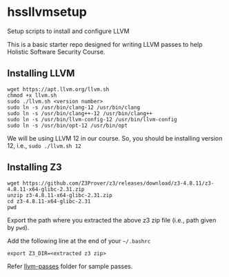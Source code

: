 # hssllvmsetup
Setup scripts to install and configure LLVM

This is a basic starter repo designed for writing LLVM passes to help Holistic Software Security Course.

## Installing LLVM

```
wget https://apt.llvm.org/llvm.sh
chmod +x llvm.sh
sudo ./llvm.sh <version number>
sudo ln -s /usr/bin/clang-12 /usr/bin/clang
sudo ln -s /usr/bin/clang++-12 /usr/bin/clang++
sudo ln -s /usr/bin/llvm-config-12 /usr/bin/llvm-config
sudo ln -s /usr/bin/opt-12 /usr/bin/opt
```
We will be using LLVM 12 in our course. So, you should be installing version 12, i.e., `sudo ./llvm.sh 12`

## Installing Z3

```
wget https://github.com/Z3Prover/z3/releases/download/z3-4.8.11/z3-4.8.11-x64-glibc-2.31.zip
unzip z3-4.8.11-x64-glibc-2.31.zip
cd z3-4.8.11-x64-glibc-2.31
pwd
```
Export the path where you extracted the above z3 zip file (i.e., path given by `pwd`).

Add the following line at the end of your `~/.bashrc`
```
export Z3_DIR=<extracted z3 zip>
```

Refer [llvm-passes](https://github.com/purs3lab/hssllvmsetup/tree/main/llvm-passes) folder for sample passes.
